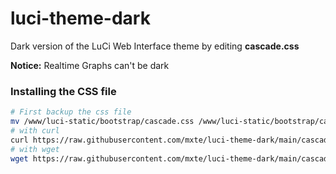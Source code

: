 # luci-theme-dark

Dark version of the LuCi Web Interface theme by editing **cascade.css**

**Notice:** Realtime Graphs can't be dark

### Installing the CSS file
```bash
# First backup the css file 
mv /www/luci-static/bootstrap/cascade.css /www/luci-static/bootstrap/cascade.old
# with curl
curl https://raw.githubusercontent.com/mxte/luci-theme-dark/main/cascade.css > /www/luci-static/bootstrap/cascade.css
# with wget
wget https://raw.githubusercontent.com/mxte/luci-theme-dark/main/cascade.css -O /www/luci-static/bootstrap/cascade.css
```
